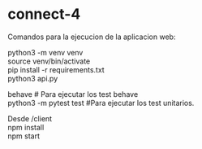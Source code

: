 # connect-4

Comandos para la ejecucion de la aplicacion web:  

python3 -m venv venv  
source venv/bin/activate  
pip install -r requirements.txt  
python3 api.py  

behave    # Para ejecutar los test behave  
python3 -m pytest test    #Para ejecutar los test unitarios.  


Desde /client  
npm install  
npm start  
